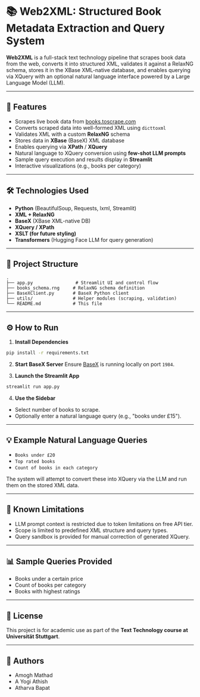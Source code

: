 # 📚 Web2XML: Structured Book Metadata Extraction and Query System


**Web2XML** is a full-stack text technology pipeline that scrapes book data from the web, converts it into structured XML, validates it against a RelaxNG schema, stores it in the XBase XML-native database, and enables querying via XQuery with an optional natural language interface powered by a Large Language Model (LLM).


---


## 🚀 Features


- Scrapes live book data from [books.toscrape.com](https://books.toscrape.com)
- Converts scraped data into well-formed XML using `dicttoxml`
- Validates XML with a custom **RelaxNG** schema
- Stores data in **XBase** (BaseX) XML database
- Enables querying via **XPath** / **XQuery**
- Natural language to XQuery conversion using **few-shot LLM prompts**
- Sample query execution and results display in **Streamlit**
- Interactive visualizations (e.g., books per category)


---


## 🛠️ Technologies Used


- **Python** (BeautifulSoup, Requests, lxml, Streamlit)
- **XML + RelaxNG**
- **BaseX** (XBase XML-native DB)
- **XQuery / XPath**
- **XSLT (for future styling)**
- **Transformers** (Hugging Face LLM for query generation)


---


## 📁 Project Structure


```
.
├── app.py                # Streamlit UI and control flow
├── books_schema.rng     # RelaxNG schema definition
├── BaseXClient.py       # BaseX Python client
├── utils/               # Helper modules (scraping, validation)
└── README.md            # This file
```


---


## ⚙️ How to Run


1. **Install Dependencies**
  ```bash
  pip install -r requirements.txt
  ```


2. **Start BaseX Server**
  Ensure [BaseX](https://basex.org/download/) is running locally on port `1984`.


3. **Launch the Streamlit App**
  ```bash
  streamlit run app.py
  ```


4. **Use the Sidebar**
  - Select number of books to scrape.
  - Optionally enter a natural language query (e.g., "books under £15").


---


## 💡 Example Natural Language Queries


- `Books under £20`
- `Top rated books`
- `Count of books in each category`


The system will attempt to convert these into XQuery via the LLM and run them on the stored XML data.


---


## 🧠 Known Limitations


- LLM prompt context is restricted due to token limitations on free API tier.
- Scope is limited to predefined XML structure and query types.
- Query sandbox is provided for manual correction of generated XQuery.


---


## 📊 Sample Queries Provided


- Books under a certain price
- Count of books per category
- Books with highest ratings


---


## 📜 License


This project is for academic use as part of the **Text Technology course at Universität Stuttgart**.


---


## 👥 Authors


- Amogh Mathad 
- A Yogi Athish 
- Atharva Bapat



